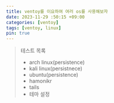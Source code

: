```yaml
---
title: ventoy를 이요하여 여러 os를 사용해보자
date: 2023-11-29 :50:15 +09:00
categories: [ventoy]
tags: [ventoy, linux]
pin: true
---
```


> 테스트 목록
> * arch linux(persistence)
> * kali linux(persistnece)
> * ubuntu(persistence)
> * hamonikr
> * tails
> * 테마 설정